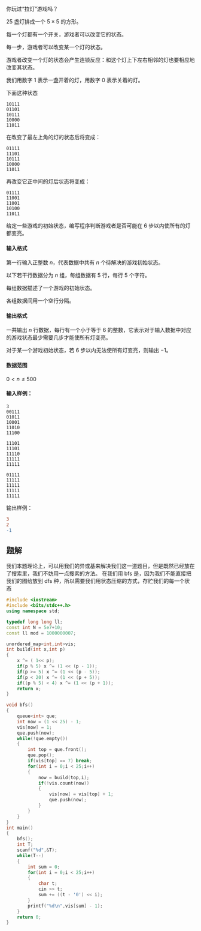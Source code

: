 你玩过“拉灯”游戏吗？

$25$ 盏灯排成一个 $5 \times 5$ 的方形。

每一个灯都有一个开关，游戏者可以改变它的状态。

每一步，游戏者可以改变某一个灯的状态。

游戏者改变一个灯的状态会产生连锁反应：和这个灯上下左右相邻的灯也要相应地改变其状态。

我们用数字 $1$ 表示一盏开着的灯，用数字 $0$ 表示关着的灯。

下面这种状态

```
10111
01101
10111
10000
11011
```

在改变了最左上角的灯的状态后将变成：

```
01111
11101
10111
10000
11011
```

再改变它正中间的灯后状态将变成：

```
01111
11001
11001
10100
11011
```

给定一些游戏的初始状态，编写程序判断游戏者是否可能在 $6$ 步以内使所有的灯都变亮。

#### 输入格式

第一行输入正整数 $n$，代表数据中共有 $n$ 个待解决的游戏初始状态。

以下若干行数据分为 $n$ 组，每组数据有 $5$ 行，每行 $5$ 个字符。

每组数据描述了一个游戏的初始状态。

各组数据间用一个空行分隔。

#### 输出格式

一共输出 $n$ 行数据，每行有一个小于等于 $6$ 的整数，它表示对于输入数据中对应的游戏状态最少需要几步才能使所有灯变亮。

对于某一个游戏初始状态，若 $6$ 步以内无法使所有灯变亮，则输出 $-1$。

#### 数据范围

$0 < n \le 500$

#### 输入样例：

```
3
00111
01011
10001
11010
11100

11101
11101
11110
11111
11111

01111
11111
11111
11111
11111
```

输出样例：

```diff
3
2
-1
```


## 题解
我们本题理论上，可以用我们的异或基来解决我们这一道题目，但是既然已经放在了搜索里，我们不妨用一点搜索的方法。
在我们用 bfs 是，因为我们不能直接把我们的图给放到 dfs 种，所以需要我们用状态压缩的方式，存贮我们的每一个状态

```cpp
#include <iostream>
#include <bits/stdc++.h>
using namespace std;

typedef long long ll;
const int N = 5e7+10;
const ll mod = 1000000007;

unordered_map<int,int>vis;
int build(int x,int p)
{
    x ^= ( 1<< p);
    if(p % 5) x ^= (1 << (p - 1));
    if(p >= 5) x ^= (1 << (p - 5));
    if(p < 20) x ^= (1 << (p + 5));
    if((p % 5) < 4) x ^= (1 << (p + 1));
    return x;
}

void bfs()
{
    queue<int> que;
    int now = (1 << 25) - 1;
    vis[now] = 1;
    que.push(now);
    while(!que.empty())
    {
        int top = que.front();
        que.pop();
        if(vis[top] == 7) break;
        for(int i = 0;i < 25;i++)
        {
            now = build(top,i);
            if(!vis.count(now))
            {
                vis[now] = vis[top] + 1;
                que.push(now);
            }
        }
    }
}
int main()
{
    bfs();
    int T;
    scanf("%d",&T);
    while(T--)
    {
        int sum = 0;
        for(int i = 0;i < 25;i++)
        {
            char t;
            cin >> t;
            sum += ((t - '0') << i);
        }
        printf("%d\n",vis[sum] - 1);
    }
    return 0;
}


```
